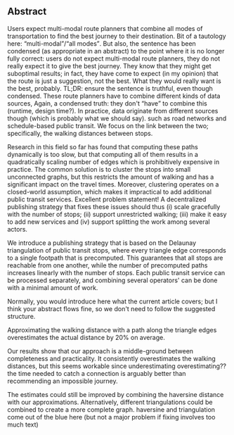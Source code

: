 ## Abstract

<!-- Context -->
Users expect multi-modal route planners that combine all modes of transportation to find the best journey to their destination.
<span class="comment" data-author="RV">Bit of a tautology here: <q>multi-modal</q>/<q>all modes</q>. But also, the sentence has been condensed (as appropriate in an abstract) to the point where it is no longer fully correct: users do not expect multi-modal route planners, they do not really expect it to give the best journey. They know that they might get suboptimal results; in fact, they have come to expect (in my opinion) that the route is just a suggestion, not the best. What they would really want is the best, probably. TL;DR: ensure the sentence is truthful, even though condensed.</span>
These route planners have to combine different kinds of data sources,
<span class="comment" data-author="RV">Again, a condensed truth: they don't <q>have</q> to combine this (runtime, design time?). In practice, data originate from different sources though (which is probably what we should say).</span>
such as road networks and schedule-based public transit. We focus on the link between the two; specifically, the walking distances between stops.
<!-- Need -->
Research in this field so far has found that computing these paths dynamically is too slow, but that computing all of them results in a quadratically scaling number of edges which is prohibitively expensive in practice. The common solution is to cluster the stops into small unconnected graphs, but this restricts the amount of walking and has a significant impact on the travel times. Moreover, clustering operates on a closed-world assumption, which makes it impractical to add additional public transit services.
<span class="comment" data-author="RV">Excellent problem statement!</span>
A decentralized publishing strategy that fixes these issues should thus (i) scale gracefully with the number of stops; (ii) support unrestricted walking; (iii) make it easy to add new services and (iv) support splitting the work among several actors.
<!-- Task -->
We introduce a publishing strategy that is based on the Delaunay triangulation of public transit stops, where every triangle edge corresponds to a single footpath that is precomputed. 
This guarantees that all stops are reachable from one another, while the number of precomputed paths increases linearly with the number of stops. Each public transit service can be processed separately, and combining several operators' can be done with a minimal amount of work.
<!-- Object -->
<span class="comment" data-author="RV">Normally, you would introduce here what the current article covers; but I think your abstract flows fine, so we don't need to follow the suggested structure.</span>
<!-- Findings -->
Approximating the walking distance with a path along the triangle edges overestimates the actual distance by 20% on average. 
<!-- Conclusion -->
Our results show that our approach is a middle-ground between completeness and practicality. It consistently overestimates the walking distances, but this seems workable since underestimating <span class="comment" data-author="RV">overestimating??</span> the time needed to catch a connection is arguably better than recommending an impossible journey.
<!-- Perspectives -->
The estimates could still be improved by combining the haversine distance with our approximations. Alternatively, different triangulations could be combined to create a more complete graph.
<span class="comment" data-author="RV">haversine and triangulation come out of the blue here (but not a major problem if fixing involves too much text)</span>
